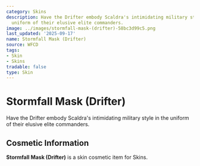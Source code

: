 ```yaml
---
category: Skins
description: Have the Drifter embody Scaldra's intimidating military style in the
  uniform of their elusive elite commanders.
image: ../images/stormfall-mask-(drifter)-58bc3d99c5.png
last_updated: '2025-09-17'
name: Stormfall Mask (Drifter)
source: WFCD
tags:
- Skin
- Skins
tradable: false
type: Skin
---
```


# Stormfall Mask (Drifter)

Have the Drifter embody Scaldra's intimidating military style in the uniform of their elusive elite commanders.

## Cosmetic Information

**Stormfall Mask (Drifter)** is a skin cosmetic item for Skins.

